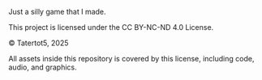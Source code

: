 Just a silly game that I made.

This project is licensed under the CC BY-NC-ND 4.0 License.

© Tatertot5, 2025

All assets inside this repository is covered by this license, including code, audio, and graphics.

